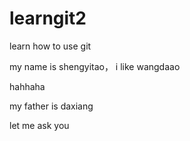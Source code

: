 # learngit2
learn how to use git

my name is shengyitao， i like wangdaao

hahhaha

my father is daxiang

let me ask you
